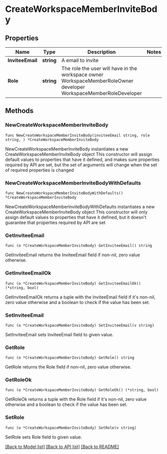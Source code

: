 # CreateWorkspaceMemberInviteBody

## Properties

Name | Type | Description | Notes
------------ | ------------- | ------------- | -------------
**InviteeEmail** | **string** | A email to invite | 
**Role** | **string** | The role the user will have in the workspace owner WorkspaceMemberRoleOwner developer WorkspaceMemberRoleDeveloper | 

## Methods

### NewCreateWorkspaceMemberInviteBody

`func NewCreateWorkspaceMemberInviteBody(inviteeEmail string, role string, ) *CreateWorkspaceMemberInviteBody`

NewCreateWorkspaceMemberInviteBody instantiates a new CreateWorkspaceMemberInviteBody object
This constructor will assign default values to properties that have it defined,
and makes sure properties required by API are set, but the set of arguments
will change when the set of required properties is changed

### NewCreateWorkspaceMemberInviteBodyWithDefaults

`func NewCreateWorkspaceMemberInviteBodyWithDefaults() *CreateWorkspaceMemberInviteBody`

NewCreateWorkspaceMemberInviteBodyWithDefaults instantiates a new CreateWorkspaceMemberInviteBody object
This constructor will only assign default values to properties that have it defined,
but it doesn't guarantee that properties required by API are set

### GetInviteeEmail

`func (o *CreateWorkspaceMemberInviteBody) GetInviteeEmail() string`

GetInviteeEmail returns the InviteeEmail field if non-nil, zero value otherwise.

### GetInviteeEmailOk

`func (o *CreateWorkspaceMemberInviteBody) GetInviteeEmailOk() (*string, bool)`

GetInviteeEmailOk returns a tuple with the InviteeEmail field if it's non-nil, zero value otherwise
and a boolean to check if the value has been set.

### SetInviteeEmail

`func (o *CreateWorkspaceMemberInviteBody) SetInviteeEmail(v string)`

SetInviteeEmail sets InviteeEmail field to given value.


### GetRole

`func (o *CreateWorkspaceMemberInviteBody) GetRole() string`

GetRole returns the Role field if non-nil, zero value otherwise.

### GetRoleOk

`func (o *CreateWorkspaceMemberInviteBody) GetRoleOk() (*string, bool)`

GetRoleOk returns a tuple with the Role field if it's non-nil, zero value otherwise
and a boolean to check if the value has been set.

### SetRole

`func (o *CreateWorkspaceMemberInviteBody) SetRole(v string)`

SetRole sets Role field to given value.



[[Back to Model list]](../README.md#documentation-for-models) [[Back to API list]](../README.md#documentation-for-api-endpoints) [[Back to README]](../README.md)


